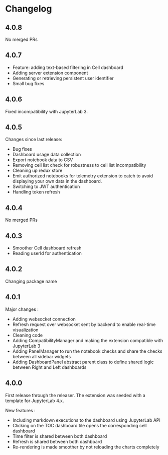 # Changelog

<!-- <START NEW CHANGELOG ENTRY> -->

## 4.0.8

No merged PRs

<!-- <END NEW CHANGELOG ENTRY> -->

## 4.0.7

- Feature: adding text-based filtering in Cell dashboard
- Adding server extension component
- Generating or retrieving persistent user identifier
- Small bug fixes

## 4.0.6

Fixed incompatibility with JupyterLab 3.

## 4.0.5

Changes since last release:

- Bug fixes
- Dashboard usage data collection
- Export notebook data to CSV
- Removing cell list check for robustness to cell list incompatibility
- Cleaning up redux store
- Emit authorized notebooks for telemetry extension to catch to avoid displaying your own data in the dashboard.
- Switching to JWT authentication
- Handling token refresh

## 4.0.4

No merged PRs

## 4.0.3

- Smoother Cell dashboard refresh
- Reading userId for authentication

## 4.0.2

Changing package name

## 4.0.1

Major changes :

- Adding websocket connection
- Refresh request over websocket sent by backend to enable real-time visualization
- Cleaning code
- Adding CompatibilityManager and making the extension compatible with JupyterLab 3
- Adding PanelManager to run the notebook checks and share the checks between all sidebar widgets
- Adding DashboardPanel abstract parent class to define shared logic between Right and Left dashboards

## 4.0.0

First release through the releaser. The extension was seeded with a template for JupyterLab 4.x.

New features :

- Including markdown executions to the dashboard using JupyterLab API
- Clicking on the TOC dashboard tile opens the corresponding cell dashboard
- Time filter is shared between both dashboard
- Refresh is shared between both dashboard
- Re-rendering is made smoother by not reloading the charts completely
